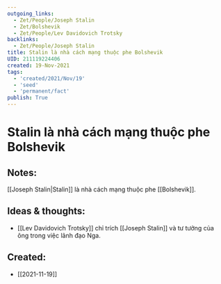 ```yaml
---
outgoing_links:
  - Zet/People/Joseph Stalin
  - Zet/Bolshevik
  - Zet/People/Lev Davidovich Trotsky
backlinks:
  - Zet/People/Joseph Stalin
title: Stalin là nhà cách mạng thuộc phe Bolshevik
UID: 211119224406
created: 19-Nov-2021
tags:
  - 'created/2021/Nov/19'
  - 'seed'
  - 'permanent/fact'
publish: True
---
```

# Stalin là nhà cách mạng thuộc phe Bolshevik

## Notes:
[[Joseph Stalin|Stalin]] là nhà cách mạng thuộc phe [[Bolshevik]].

## Ideas & thoughts:
- [[Lev Davidovich Trotsky]] chỉ trích [[Joseph Stalin]] và tư tưởng của ông trong việc lãnh đạo Nga.


## Created:
- [[2021-11-19]]

